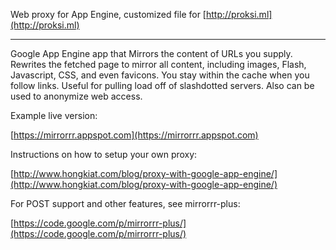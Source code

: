 Web proxy for App Engine, customized file for [http://proksi.ml](http://proksi.ml)

---

Google App Engine app that Mirrors the content of URLs you supply. Rewrites the fetched page to mirror all content, including images, Flash, Javascript, CSS, and even favicons. You stay within the cache when you follow links. Useful for pulling load off of slashdotted servers. Also can be used to anonymize web access.

Example live version:

[https://mirrorrr.appspot.com](https://mirrorrr.appspot.com)

Instructions on how to setup your own proxy:

[http://www.hongkiat.com/blog/proxy-with-google-app-engine/](http://www.hongkiat.com/blog/proxy-with-google-app-engine/)

For POST support and other features, see mirrorrr-plus:

[https://code.google.com/p/mirrorrr-plus/](https://code.google.com/p/mirrorrr-plus/)
